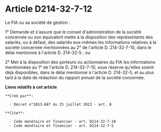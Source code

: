 # Article D214-32-7-12

Le FIA ou sa société de gestion : 

1° Demande et s'assure que le conseil d'administration de la société concernée ou son équivalent mette à la disposition des
représentants des salariés, ou à défaut, des salariés eux-mêmes les informations relatives à la société concernée mentionnées
au 2° de l'article D. 214-32-7-10, dans le délai mentionné à l'article D. 214-32-5 ; ou 

2° Met à la disposition des porteurs ou actionnaires du FIA les informations mentionnées au 1° de l'article D. 214-32-7-10,
sous réserve qu'elles soient déjà disponibles, dans le délai mentionné à l'article D. 214-32-5, et au plus tard à la date de
rédaction du rapport annuel de la société concernée.

**Liens relatifs à cet article**

	**Créé par**:

	  - Décret n°2013-687 du 25 juillet 2013 - art. 8

	**Cite**:

	  - Code monétaire et financier - art. D214-32-7-10
	  - Code monétaire et financier - art. D214-32-7-5
